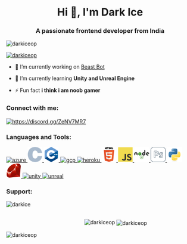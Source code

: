 <h1 align="center">Hi 👋, I'm Dark Ice</h1>
<h3 align="center">A passionate frontend developer from India</h3>

<p align="left"> <img src="https://komarev.com/ghpvc/?username=darkiceop&label=Profile%20views&color=0e75b6&style=flat" alt="darkiceop" /> </p>

<p align="left"> <a href="https://github.com/ryo-ma/github-profile-trophy"><img src="https://github-profile-trophy.vercel.app/?username=darkiceop" alt="darkiceop" /></a> </p>

- 🔭 I’m currently working on [Beast Bot](https://discord.com/oauth2/authorize?client_id=734642984519335936&scope=bot&permissions=37080128)

- 🌱 I’m currently learning **Unity and Unreal Engine**

- ⚡ Fun fact **i think i am noob gamer**

<h3 align="left">Connect with me:</h3>
<p align="left">
<a href="https://discord.gg/https://discord.gg/ZeNV7MR7" target="blank"><img align="center" src="https://cdn.jsdelivr.net/npm/simple-icons@3.0.1/icons/discord.svg" alt="https://discord.gg/ZeNV7MR7" height="30" width="40" /></a>
</p>

<h3 align="left">Languages and Tools:</h3>
<p align="left"> <a href="https://azure.microsoft.com/en-in/" target="_blank"> <img src="https://www.vectorlogo.zone/logos/microsoft_azure/microsoft_azure-icon.svg" alt="azure" width="40" height="40"/> </a> <a href="https://www.cprogramming.com/" target="_blank"> <img src="https://raw.githubusercontent.com/devicons/devicon/master/icons/c/c-original.svg" alt="c" width="40" height="40"/> </a> <a href="https://www.w3schools.com/cpp/" target="_blank"> <img src="https://raw.githubusercontent.com/devicons/devicon/master/icons/cplusplus/cplusplus-original.svg" alt="cplusplus" width="40" height="40"/> </a> <a href="https://cloud.google.com" target="_blank"> <img src="https://www.vectorlogo.zone/logos/google_cloud/google_cloud-icon.svg" alt="gcp" width="40" height="40"/> </a> <a href="https://heroku.com" target="_blank"> <img src="https://www.vectorlogo.zone/logos/heroku/heroku-icon.svg" alt="heroku" width="40" height="40"/> </a> <a href="https://www.w3.org/html/" target="_blank"> <img src="https://raw.githubusercontent.com/devicons/devicon/master/icons/html5/html5-original-wordmark.svg" alt="html5" width="40" height="40"/> </a> <a href="https://developer.mozilla.org/en-US/docs/Web/JavaScript" target="_blank"> <img src="https://raw.githubusercontent.com/devicons/devicon/master/icons/javascript/javascript-original.svg" alt="javascript" width="40" height="40"/> </a> <a href="https://nodejs.org" target="_blank"> <img src="https://raw.githubusercontent.com/devicons/devicon/master/icons/nodejs/nodejs-original-wordmark.svg" alt="nodejs" width="40" height="40"/> </a> <a href="https://www.photoshop.com/en" target="_blank"> <img src="https://raw.githubusercontent.com/devicons/devicon/master/icons/photoshop/photoshop-line.svg" alt="photoshop" width="40" height="40"/> </a> <a href="https://www.python.org" target="_blank"> <img src="https://raw.githubusercontent.com/devicons/devicon/master/icons/python/python-original.svg" alt="python" width="40" height="40"/> </a> <a href="https://www.ruby-lang.org/en/" target="_blank"> <img src="https://raw.githubusercontent.com/devicons/devicon/master/icons/ruby/ruby-original.svg" alt="ruby" width="40" height="40"/> </a> <a href="https://unity.com/" target="_blank"> <img src="https://www.vectorlogo.zone/logos/unity3d/unity3d-icon.svg" alt="unity" width="40" height="40"/> </a> <a href="https://unrealengine.com/" target="_blank"> <img src="https://raw.githubusercontent.com/kenangundogan/fontisto/036b7eca71aab1bef8e6a0518f7329f13ed62f6b/icons/svg/brand/unreal-engine.svg" alt="unreal" width="40" height="40"/> </a> </p>

<h3 align="left">Support:</h3>
<p><a href="https://www.buymeacoffee.com/darkice"> <img align="left" src="https://cdn.buymeacoffee.com/buttons/v2/default-yellow.png" height="50" width="210" alt="darkice" /></a></p><br><br>

<p><img align="left" src="https://github-readme-stats.vercel.app/api/top-langs?username=darkiceop&show_icons=true&locale=en&layout=compact" alt="darkiceop" /></p>

<p>&nbsp;<img align="center" src="https://github-readme-stats.vercel.app/api?username=darkiceop&show_icons=true&locale=en" alt="darkiceop" /></p>

<p><img align="center" src="https://github-readme-streak-stats.herokuapp.com/?user=darkiceop&" alt="darkiceop" /></p>
